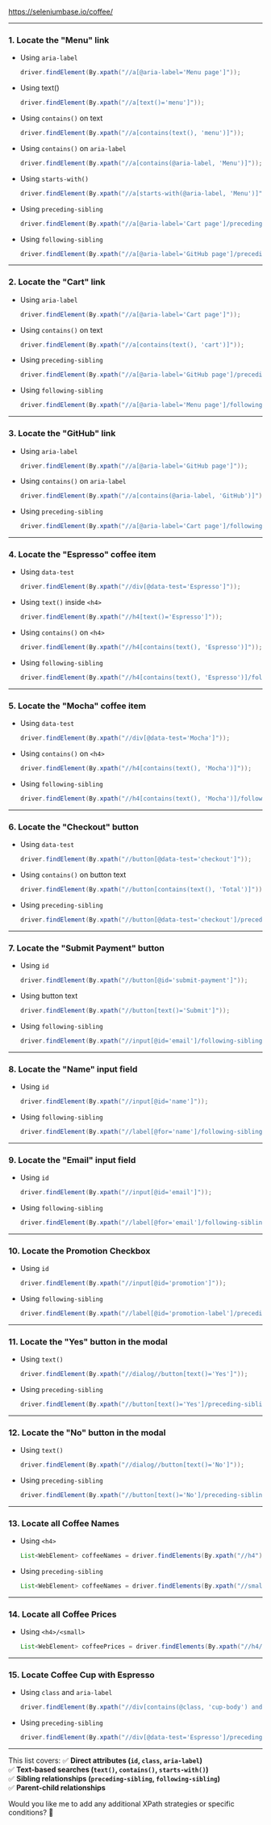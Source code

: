 https://seleniumbase.io/coffee/

---

### **1. Locate the "Menu" link**
- Using `aria-label`
  ```java
  driver.findElement(By.xpath("//a[@aria-label='Menu page']"));
  ```
- Using text()
  ```java
  driver.findElement(By.xpath("//a[text()='menu']"));
  ```
- Using `contains()` on text
  ```java
  driver.findElement(By.xpath("//a[contains(text(), 'menu')]"));
  ```
- Using `contains()` on `aria-label`
  ```java
  driver.findElement(By.xpath("//a[contains(@aria-label, 'Menu')]"));
  ```
- Using `starts-with()`
  ```java
  driver.findElement(By.xpath("//a[starts-with(@aria-label, 'Menu')]"));
  ```
- Using `preceding-sibling`
  ```java
  driver.findElement(By.xpath("//a[@aria-label='Cart page']/preceding-sibling::a"));
  ```
- Using `following-sibling`
  ```java
  driver.findElement(By.xpath("//a[@aria-label='GitHub page']/preceding-sibling::a[@aria-label='Menu page']"));
  ```

---

### **2. Locate the "Cart" link**
- Using `aria-label`
  ```java
  driver.findElement(By.xpath("//a[@aria-label='Cart page']"));
  ```
- Using `contains()` on text
  ```java
  driver.findElement(By.xpath("//a[contains(text(), 'cart')]"));
  ```
- Using `preceding-sibling`
  ```java
  driver.findElement(By.xpath("//a[@aria-label='GitHub page']/preceding-sibling::a"));
  ```
- Using `following-sibling`
  ```java
  driver.findElement(By.xpath("//a[@aria-label='Menu page']/following-sibling::a"));
  ```

---

### **3. Locate the "GitHub" link**
- Using `aria-label`
  ```java
  driver.findElement(By.xpath("//a[@aria-label='GitHub page']"));
  ```
- Using `contains()` on `aria-label`
  ```java
  driver.findElement(By.xpath("//a[contains(@aria-label, 'GitHub')]"));
  ```
- Using `preceding-sibling`
  ```java
  driver.findElement(By.xpath("//a[@aria-label='Cart page']/following-sibling::a"));
  ```

---

### **4. Locate the "Espresso" coffee item**
- Using `data-test`
  ```java
  driver.findElement(By.xpath("//div[@data-test='Espresso']"));
  ```
- Using `text()` inside `<h4>`
  ```java
  driver.findElement(By.xpath("//h4[text()='Espresso']"));
  ```
- Using `contains()` on `<h4>`
  ```java
  driver.findElement(By.xpath("//h4[contains(text(), 'Espresso')]"));
  ```
- Using `following-sibling`
  ```java
  driver.findElement(By.xpath("//h4[contains(text(), 'Espresso')]/following-sibling::div"));
  ```

---

### **5. Locate the "Mocha" coffee item**
- Using `data-test`
  ```java
  driver.findElement(By.xpath("//div[@data-test='Mocha']"));
  ```
- Using `contains()` on `<h4>`
  ```java
  driver.findElement(By.xpath("//h4[contains(text(), 'Mocha')]"));
  ```
- Using `following-sibling`
  ```java
  driver.findElement(By.xpath("//h4[contains(text(), 'Mocha')]/following-sibling::div"));
  ```

---

### **6. Locate the "Checkout" button**
- Using `data-test`
  ```java
  driver.findElement(By.xpath("//button[@data-test='checkout']"));
  ```
- Using `contains()` on button text
  ```java
  driver.findElement(By.xpath("//button[contains(text(), 'Total')]"));
  ```
- Using `preceding-sibling`
  ```java
  driver.findElement(By.xpath("//button[@data-test='checkout']/preceding-sibling::*"));
  ```

---

### **7. Locate the "Submit Payment" button**
- Using `id`
  ```java
  driver.findElement(By.xpath("//button[@id='submit-payment']"));
  ```
- Using button text
  ```java
  driver.findElement(By.xpath("//button[text()='Submit']"));
  ```
- Using `following-sibling`
  ```java
  driver.findElement(By.xpath("//input[@id='email']/following-sibling::button"));
  ```

---

### **8. Locate the "Name" input field**
- Using `id`
  ```java
  driver.findElement(By.xpath("//input[@id='name']"));
  ```
- Using `following-sibling`
  ```java
  driver.findElement(By.xpath("//label[@for='name']/following-sibling::input"));
  ```

---

### **9. Locate the "Email" input field**
- Using `id`
  ```java
  driver.findElement(By.xpath("//input[@id='email']"));
  ```
- Using `following-sibling`
  ```java
  driver.findElement(By.xpath("//label[@for='email']/following-sibling::input"));
  ```

---

### **10. Locate the Promotion Checkbox**
- Using `id`
  ```java
  driver.findElement(By.xpath("//input[@id='promotion']"));
  ```
- Using `following-sibling`
  ```java
  driver.findElement(By.xpath("//label[@id='promotion-label']/preceding-sibling::input"));
  ```

---

### **11. Locate the "Yes" button in the modal**
- Using `text()`
  ```java
  driver.findElement(By.xpath("//dialog//button[text()='Yes']"));
  ```
- Using `preceding-sibling`
  ```java
  driver.findElement(By.xpath("//button[text()='Yes']/preceding-sibling::p"));
  ```

---

### **12. Locate the "No" button in the modal**
- Using `text()`
  ```java
  driver.findElement(By.xpath("//dialog//button[text()='No']"));
  ```
- Using `preceding-sibling`
  ```java
  driver.findElement(By.xpath("//button[text()='No']/preceding-sibling::button[text()='Yes']"));
  ```

---

### **13. Locate all Coffee Names**
- Using `<h4>`
  ```java
  List<WebElement> coffeeNames = driver.findElements(By.xpath("//h4"));
  ```
- Using `preceding-sibling`
  ```java
  List<WebElement> coffeeNames = driver.findElements(By.xpath("//small/preceding-sibling::br/preceding-sibling::h4"));
  ```

---

### **14. Locate all Coffee Prices**
- Using `<h4>/<small>`
  ```java
  List<WebElement> coffeePrices = driver.findElements(By.xpath("//h4/small"));
  ```

---

### **15. Locate Coffee Cup with Espresso**
- Using `class` and `aria-label`
  ```java
  driver.findElement(By.xpath("//div[contains(@class, 'cup-body') and @aria-label='Espresso']"));
  ```
- Using `preceding-sibling`
  ```java
  driver.findElement(By.xpath("//div[@data-test='Espresso']/preceding-sibling::div[@class='cup-handler']"));
  ```

---

This list covers:
✅ **Direct attributes (`id`, `class`, `aria-label`)**  
✅ **Text-based searches (`text()`, `contains()`, `starts-with()`)**  
✅ **Sibling relationships (`preceding-sibling`, `following-sibling`)**  
✅ **Parent-child relationships**  

Would you like me to add any additional XPath strategies or specific conditions? 🚀